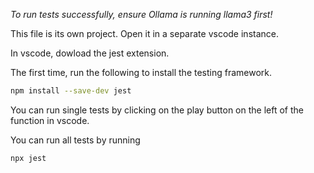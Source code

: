 *To run tests successfully, ensure Ollama is running llama3 first!*

This file is its own project. Open it in a separate vscode instance.

In vscode, dowload the jest extension.

The first time, run the following to install the testing framework.

```bash
npm install --save-dev jest
```

You can run single tests by clicking on the play button on the left of the function in vscode.

You can run all tests by running

```bash
npx jest
```
